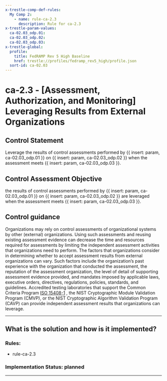 ```yaml
---
x-trestle-comp-def-rules:
  My Comp 2:
    - name: rule-ca-2.3
      description: Rule for ca-2.3
x-trestle-param-values:
  ca-02.03_odp.01:
  ca-02.03_odp.02:
  ca-02.03_odp.03:
x-trestle-global:
  profile:
    title: FedRAMP Rev 5 High Baseline
    href: trestle://profiles/fedramp_rev5_high/profile.json
  sort-id: ca-02.03
---
```


# ca-2.3 - \[Assessment, Authorization, and Monitoring\] Leveraging Results from External Organizations

## Control Statement

Leverage the results of control assessments performed by {{ insert: param, ca-02.03_odp.01 }} on {{ insert: param, ca-02.03_odp.02 }} when the assessment meets {{ insert: param, ca-02.03_odp.03 }}.

## Control Assessment Objective

the results of control assessments performed by {{ insert: param, ca-02.03_odp.01 }} on {{ insert: param, ca-02.03_odp.02 }} are leveraged when the assessment meets {{ insert: param, ca-02.03_odp.03 }}.

## Control guidance

Organizations may rely on control assessments of organizational systems by other (external) organizations. Using such assessments and reusing existing assessment evidence can decrease the time and resources required for assessments by limiting the independent assessment activities that organizations need to perform. The factors that organizations consider in determining whether to accept assessment results from external organizations can vary. Such factors include the organization’s past experience with the organization that conducted the assessment, the reputation of the assessment organization, the level of detail of supporting assessment evidence provided, and mandates imposed by applicable laws, executive orders, directives, regulations, policies, standards, and guidelines. Accredited testing laboratories that support the Common Criteria Program [ISO 15408-1](#6afc1b04-c9d6-4023-adbc-f8fbe33a3c73) , the NIST Cryptographic Module Validation Program (CMVP), or the NIST Cryptographic Algorithm Validation Program (CAVP) can provide independent assessment results that organizations can leverage.

______________________________________________________________________

## What is the solution and how is it implemented?

<!-- For implementation status enter one of: implemented, partial, planned, alternative, not-applicable -->

<!-- Note that the list of rules under ### Rules: is read-only and changes will not be captured after assembly to JSON -->

<!-- Add control implementation description here for control: ca-2.3 -->

### Rules:

  - rule-ca-2.3

### Implementation Status: planned

______________________________________________________________________

